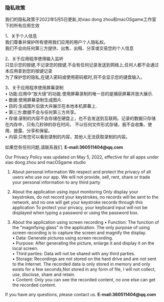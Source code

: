 ### 隐私政策

我们的隐私政策于2022年5月5日更新,对xiao dong zhou和macOSgame工作室下的所有应用生效   

1、关于个人信息   
我们尊重并保护所有使用我们应用的用户个人隐私权。   
我们不会向任何第三方提供、出售、出租、分享或交易您的个人信息   

2、关于应用程序使用输入监听   
只显示您的按键,不记录您的按键,不会有任何记录发送到网络上,任何人都不会通过本应用拿到您的按键记录   
为了保护您的隐私,在键入密码或使用密码框时,将不会显示您的键盘输入。   

3、关于应用程序使用屏幕录制   
• 功能:应用中“放大镜”的功能.使用屏幕录制的唯一目的是捕获屏幕并放大展示.   
• 数据:使用屏幕录制生成图片.   
• 目的:生成图片后放大并展示在本地本机屏幕上.   
• 第三方:数据不会与任何第三方共享。   
• 存储:录制的内容不会存储在硬盘上，也不会发送到互联网。记录的数据只存储在内存中，只有几秒钟的存在时间，
          不以任何文件形式存储，我不会收集、使用、披露、分享和保留。   
• 内容:只有您可以看到录制的内容，其他人无法获取录制的内容。   

如果您有任何问题,请联系我们. 
__E-mail:360511404@qq.com__

Our Privacy Policy was updated on May 5, 2022, effective for all apps under xiao dong zhou and macOSgame studio

1. About personal information
We respect and protect the privacy of all users who use our app.
We will not provide, sell, rent, share or trade your personal information to any third party

2. About the application using input monitoring
Only display your keystrokes, do not record your keystrokes, no records will be sent to the network, and no one will get your keystroke records through this application
To protect your privacy, your keyboard input will not be displayed when typing a password or using the password box.

3. About the application using screen recording
• Function: The function of the "magnifying glass" in the application. The only purpose of using screen recording is to capture the screen and magnify the display.   
• Data: Generate pictures using screen recording.   
• Purpose: After generating the picture, enlarge it and display it on the local screen.   
• Third parties: Data will not be shared with any third parties.   
• Storage: Recordings are not stored on the hard drive and are not sent to the Internet. The recorded data is only stored in memory and only exists for a few seconds,Not stored in any form of file, I will not collect, use, disclose, share and retain.   
• Content: Only you can see the recorded content, no one else can get the recorded content.    


If you have any questions, please contact us.
__E-mail:360511404@qq.com__

